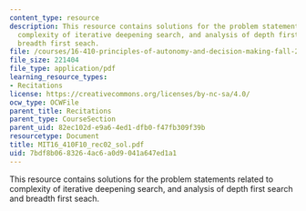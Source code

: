 ```yaml
---
content_type: resource
description: This resource contains solutions for the problem statements related to
  complexity of iterative deepening search, and analysis of depth first search and
  breadth first seach.
file: /courses/16-410-principles-of-autonomy-and-decision-making-fall-2010/7bdf8b0683264ac6a0d9041a647ed1a1_MIT16_410F10_rec02_sol.pdf
file_size: 221404
file_type: application/pdf
learning_resource_types:
- Recitations
license: https://creativecommons.org/licenses/by-nc-sa/4.0/
ocw_type: OCWFile
parent_title: Recitations
parent_type: CourseSection
parent_uid: 82ec102d-e9a6-4ed1-dfb0-f47fb309f39b
resourcetype: Document
title: MIT16_410F10_rec02_sol.pdf
uid: 7bdf8b06-8326-4ac6-a0d9-041a647ed1a1
---
```

This resource contains solutions for the problem statements related to complexity of iterative deepening search, and analysis of depth first search and breadth first seach.